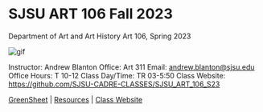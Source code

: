**SJSU ART 106 Fall 2023**
======================
Department of Art and Art History
Art 106, Spring 2023

![gif](https://i.imgur.com/pS5lIDd.gif)

Instructor: Andrew Blanton
Office: Art 311
Email: andrew.blanton@sjsu.edu
Office Hours: T 10-12
Class Day/Time: TR 03-5:50
Class Website: https://github.com/SJSU-CADRE-CLASSES/SJSU_ART_106_S23

[GreenSheet](https://github.com/SJSU-CADRE-CLASSES/SJSU_ART_106_S23/blob/master/GREENSHEET.md)
| [Resources](https://github.com/SJSU-CADRE-CLASSES/SJSU_ART_106_S23/blob/master/RESOURCES.md)
| [Class Website](https://github.com/SJSU-CADRE-CLASSES/SJSU_ART_106_S23)